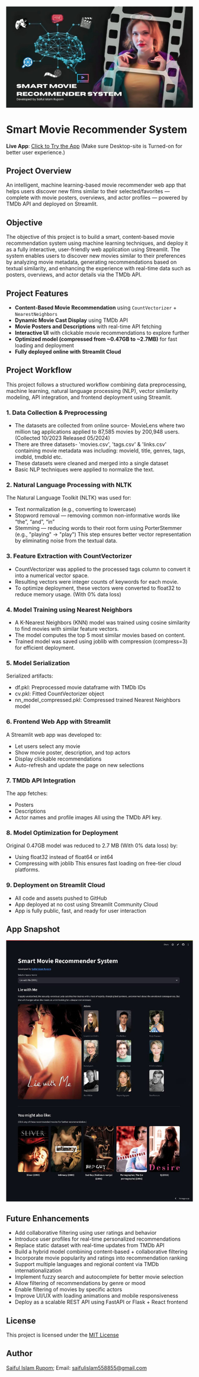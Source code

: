 ![Banner](images/banner.jpg)
# Smart Movie Recommender System
**Live App**: [Click to Try the App](https://saiful-islam-rupom-smart-movie-recommender-system.streamlit.app/)
(Make sure Desktop-site is Turned-on for better user experience.)

## Project Overview
An intelligent, machine learning-based movie recommender web app that helps users discover new films similar to their selected/favorites — complete with movie posters, overviews, and actor profiles — powered by TMDb API and deployed on Streamlit.

## Objective
The objective of this project is to build a smart, content-based movie recommendation system using machine learning techniques, and deploy it as a fully interactive, user-friendly web application using Streamlit. The system enables users to discover new movies similar to their preferences by analyzing movie metadata, generating recommendations based on textual similarity, and enhancing the experience with real-time data such as posters, overviews, and actor details via the TMDb API.

## Project Features
- **Content-Based Movie Recommendation** using `CountVectorizer` + `NearestNeighbors`
- **Dynamic Movie Cast Display** using TMDb API
- **Movie Posters and Descriptions** with real-time API fetching
- **Interactive UI** with clickable movie recommendations to explore further
- **Optimized model (compressed from ~0.47GB to ~2.7MB)** for fast loading and deployment
- **Fully deployed online with Streamlit Cloud**

## Project Workflow
This project follows a structured workflow combining data preprocessing, machine learning, natural language processing (NLP), vector similarity modeling, API integration, and frontend deployment using Streamlit.

### 1. Data Collection & Preprocessing
- The datasets are collected from online source- MovieLens where two million tag applications applied to 87,585 movies by 200,948 users. (Collected 10/2023 Released 05/2024)
- There are three datasets- 'movies.csv', 'tags.csv' & 'links.csv' containing movie metadata was including: movieId, title, genres, tags, imdbId, tmdbId etc.
- These datasets were cleaned and merged into a single dataset
- Basic NLP techniques were applied to normalize the text.

### 2. Natural Language Processing with NLTK
The Natural Language Toolkit (NLTK) was used for:
- Text normalization (e.g., converting to lowercase)
- Stopword removal — removing common non-informative words like “the”, “and”, “in”
- Stemming — reducing words to their root form using PorterStemmer (e.g., "playing" → "play")
This step ensures better vector representation by eliminating noise from the textual data.

### 3. Feature Extraction with CountVectorizer
- CountVectorizer was applied to the processed tags column to convert it into a numerical vector space.
- Resulting vectors were integer counts of keywords for each movie.
- To optimize deployment, these vectors were converted to float32 to reduce memory usage. (With 0% data loss)

### 4. Model Training using Nearest Neighbors
- A K-Nearest Neighbors (KNN) model was trained using cosine similarity to find movies with similar feature vectors.
- The model computes the top 5 most similar movies based on content.
- Trained model was saved using joblib with compression (compress=3) for efficient deployment.

### 5. Model Serialization
Serialized artifacts:
- df.pkl: Preprocessed movie dataframe with TMDb IDs
- cv.pkl: Fitted CountVectorizer object
- nn_model_compressed.pkl: Compressed trained Nearest Neighbors model

### 6. Frontend Web App with Streamlit
A Streamlit web app was developed to:
- Let users select any movie
- Show movie poster, description, and top actors
- Display clickable recommendations
- Auto-refresh and update the page on new selections

### 7. TMDb API Integration
The app fetches:
- Posters
- Descriptions
- Actor names and profile images
All using the TMDb API key.

### 8. Model Optimization for Deployment
Original 0.47GB model was reduced to 2.7 MB (With 0% data loss) by:
- Using float32 instead of float64 or int64
- Compressing with joblib
This ensures fast loading on free-tier cloud platforms.

### 9. Deployment on Streamlit Cloud
- All code and assets pushed to GitHub
- App deployed at no cost using Streamlit Community Cloud
- App is fully public, fast, and ready for user interaction

## App Snapshot
![Snapshot](images/snapshot.jpg)

## Future Enhancements
- Add collaborative filtering using user ratings and behavior
- Introduce user profiles for real-time personalized recommendations
- Replace static dataset with real-time updates from TMDb API
- Build a hybrid model combining content-based + collaborative filtering
- Incorporate movie popularity and ratings into recommendation ranking
- Support multiple languages and regional content via TMDb internationalization
- Implement fuzzy search and autocomplete for better movie selection
- Allow filtering of recommendations by genre or mood
- Enable filtering of movies by specific actors
- Improve UI/UX with loading animations and mobile responsiveness
- Deploy as a scalable REST API using FastAPI or Flask + React frontend

## License
This project is licensed under the [MIT License](LICENSE)

## Author
[Saiful Islam Rupom](https://www.linkedin.com/in/saiful-islam-rupom/); Email: saifulislam558855@gmail.com
